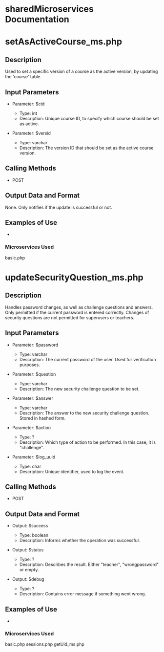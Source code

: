 # sharedMicroservices Documentation

# setAsActiveCourse_ms.php

## Description
Used to set a specific version of a course as the active version, by updating the 'course' table. 

## Input Parameters
- Parameter: $cid
   - Type: int
   - Description: Unique course ID, to specify which course should be set as active.

- Parameter: $versid
   - Type: varchar
   - Description: The version ID that should be set as the active course version.

## Calling Methods
- POST

## Output Data and Format
None. Only notifies if the update is successful or not.

## Examples of Use
-

### Microservices Used
basic.php


# updateSecurityQuestion_ms.php

## Description
Handles password changes, as well as challenge questions and answers. Only permitted if the current password is entered correctly.
Changes of security questions are not permitted for superusers or teachers.

## Input Parameters
- Parameter: $password
   - Type: varchar
   - Description: The current password of the user. Used for verification purposes.

- Parameter: $question
   - Type: varchar
   - Description: The new security challenge question to be set.

- Parameter: $answer
   - Type: varchar
   - Description: The answer to the new security challenge question. Stored in hashed form.

- Parameter: $action
   - Type: ?
   - Description: Which type of action to be performed. In this case, it is "challenge".

- Parameter: $log_uuid
   - Type: char
   - Description: Unique identifier, used to log the event.

## Calling Methods
- POST

## Output Data and Format
- Output: $success
   - Type: boolean
   - Description: Informs whether the operation was successful.

- Output: $status
   - Type: ?
   - Description: Describes the result. Either "teacher", "wrongpassword" or empty.

- Output: $debug
   - Type: ?
   - Description: Contains error message if something went wrong.

## Examples of Use
-

### Microservices Used
basic.php
sessions.php
getUid_ms.php
